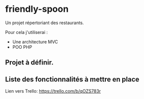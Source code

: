 # friendly-spoon

Un projet répertoriant des restaurants.

Pour cela j'utiliserai :
*   Une architecture MVC
*   POO PHP

## Projet à définir.

## Liste des fonctionnalités à mettre en place

Lien vers Trello: https://trello.com/b/qOZS783r